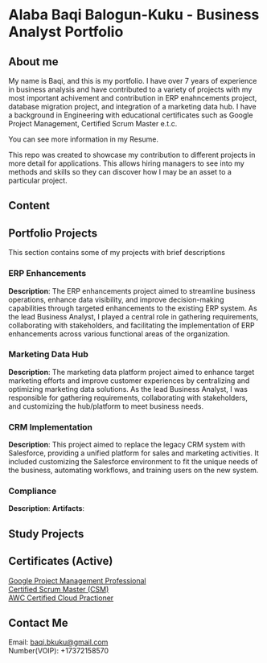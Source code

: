 # Alaba Baqi Balogun-Kuku - Business Analyst Portfolio
## About me
My name is Baqi, and this is my portfolio.
I have over 7 years of experience in business analysis and have contributed to a variety of projects with my most important achivement and contribution in  ERP enahncements project, database migration project, and integration of a marketing data hub.
I have a background in Engineering with educational certificates such as Google Project Management, Certified Scrum Master e.t.c.

You can see more information in my Resume.

This repo was created to showcase my contribution to different projects in more detail for applications. This allows hiring managers to see into my methods and skills so they can discover how I may be an asset to a particular project.

## Content 

## Portfolio Projects
This section contains some of my projects with brief descriptions

### ERP Enhancements
**Description**: The ERP enhancements project aimed to streamline business operations, enhance data visibility, and improve decision-making capabilities through targeted enhancements to the existing ERP system. As the lead Business Analyst, I played a central role in gathering requirements, collaborating with stakeholders, and facilitating the implementation of ERP enhancements across various functional areas of the organization.

### Marketing Data Hub
**Description**: The marketing data platform project aimed to enhance target marketing efforts and improve customer experiences by centralizing and optimizing marketing data solutions. As the lead Business Analyst, I was responsible for gathering requirements, collaborating with stakeholders, and customizing the hub/platform to meet business needs.

### CRM Implementation
**Description**: This project aimed to replace the legacy CRM system with Salesforce, providing a unified platform for sales and marketing activities. It included customizing the Salesforce environment to fit the unique needs of the business, automating workflows, and training users on the new system.

### Compliance
**Description**: 
**Artifacts**:

## Study Projects

## Certificates (Active)
[Google Project Management Professional](https://github.com/EmerumVII/Business-Analyst-Portfolio/blob/main/Certificates/Google%20Project%20Management%20Certificate%20-%203RDBJAW2JEFE.pdf)  
[Certified Scrum Master (CSM)](https://github.com/EmerumVII/Business-Analyst-Portfolio/blob/main/Certificates/ScrumAlliance_CSM_Certificate.pdf)  
[AWC Certified Cloud Practioner](https://github.com/EmerumVII/Business-Analyst-Portfolio/blob/main/Certificates/AWS%20Certified%20Cloud%20Practitioner%20Certificate.pdf)

## Contact Me
Email: baqi.bkuku@gmail.com  
Number(VOIP): +17372158570
